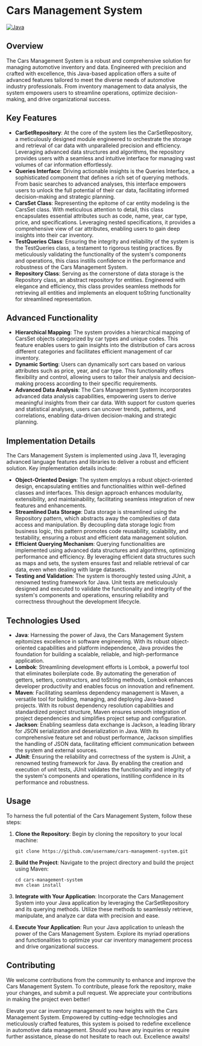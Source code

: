 # Cars Management System

[![Java](https://img.shields.io/badge/Java-11-blue)](https://www.oracle.com/java/technologies/javase-jdk11-downloads.html)


## Overview
The Cars Management System is a robust and comprehensive solution for managing automotive inventory and data. Engineered with precision and crafted with excellence, this Java-based application offers a suite of advanced features tailored to meet the diverse needs of automotive industry professionals. From inventory management to data analysis, the system empowers users to streamline operations, optimize decision-making, and drive organizational success.

## Key Features
- **CarSetRepository**: At the core of the system lies the CarSetRepository, a meticulously designed module engineered to orchestrate the storage and retrieval of car data with unparalleled precision and efficiency. Leveraging advanced data structures and algorithms, the repository provides users with a seamless and intuitive interface for managing vast volumes of car information effortlessly.
- **Queries Interface**: Driving actionable insights is the Queries Interface, a sophisticated component that defines a rich set of querying methods. From basic searches to advanced analyses, this interface empowers users to unlock the full potential of their car data, facilitating informed decision-making and strategic planning.
- **CarsSet Class**: Representing the epitome of car entity modeling is the CarsSet class. With meticulous attention to detail, this class encapsulates essential attributes such as code, name, year, car type, price, and specifications. Leveraging nested specifications, it provides a comprehensive view of car attributes, enabling users to gain deep insights into their car inventory.
- **TestQueries Class**: Ensuring the integrity and reliability of the system is the TestQueries class, a testament to rigorous testing practices. By meticulously validating the functionality of the system's components and operations, this class instills confidence in the performance and robustness of the Cars Management System.
- **Repository Class**: Serving as the cornerstone of data storage is the Repository class, an abstract repository for entities. Engineered with elegance and efficiency, this class provides seamless methods for retrieving all entities and implements an eloquent toString functionality for streamlined representation.

## Advanced Functionality
- **Hierarchical Mapping**: The system provides a hierarchical mapping of CarsSet objects categorized by car types and unique codes. This feature enables users to gain insights into the distribution of cars across different categories and facilitates efficient management of car inventory.
- **Dynamic Sorting**: Users can dynamically sort cars based on various attributes such as price, year, and car type. This functionality offers flexibility and control, allowing users to tailor their analysis and decision-making process according to their specific requirements.
- **Advanced Data Analysis**: The Cars Management System incorporates advanced data analysis capabilities, empowering users to derive meaningful insights from their car data. With support for custom queries and statistical analyses, users can uncover trends, patterns, and correlations, enabling data-driven decision-making and strategic planning.

## Implementation Details
The Cars Management System is implemented using Java 11, leveraging advanced language features and libraries to deliver a robust and efficient solution. Key implementation details include:
- **Object-Oriented Design**: The system employs a robust object-oriented design, encapsulating entities and functionalities within well-defined classes and interfaces. This design approach enhances modularity, extensibility, and maintainability, facilitating seamless integration of new features and enhancements.
- **Streamlined Data Storage**: Data storage is streamlined using the Repository pattern, which abstracts away the complexities of data access and manipulation. By decoupling data storage logic from business logic, this pattern promotes code reusability, scalability, and testability, ensuring a robust and efficient data management solution.
- **Efficient Querying Mechanism**: Querying functionalities are implemented using advanced data structures and algorithms, optimizing performance and efficiency. By leveraging efficient data structures such as maps and sets, the system ensures fast and reliable retrieval of car data, even when dealing with large datasets.
- **Testing and Validation**: The system is thoroughly tested using JUnit, a renowned testing framework for Java. Unit tests are meticulously designed and executed to validate the functionality and integrity of the system's components and operations, ensuring reliability and correctness throughout the development lifecycle.

## Technologies Used
- **Java**: Harnessing the power of Java, the Cars Management System epitomizes excellence in software engineering. With its robust object-oriented capabilities and platform independence, Java provides the foundation for building a scalable, reliable, and high-performance application.
- **Lombok**: Streamlining development efforts is Lombok, a powerful tool that eliminates boilerplate code. By automating the generation of getters, setters, constructors, and toString methods, Lombok enhances developer productivity and enables focus on innovation and refinement.
- **Maven**: Facilitating seamless dependency management is Maven, a versatile tool for building, managing, and deploying Java-based projects. With its robust dependency resolution capabilities and standardized project structure, Maven ensures smooth integration of project dependencies and simplifies project setup and configuration.
- **Jackson**: Enabling seamless data exchange is Jackson, a leading library for JSON serialization and deserialization in Java. With its comprehensive feature set and robust performance, Jackson simplifies the handling of JSON data, facilitating efficient communication between the system and external sources.
- **JUnit**: Ensuring the reliability and correctness of the system is JUnit, a renowned testing framework for Java. By enabling the creation and execution of unit tests, JUnit validates the functionality and integrity of the system's components and operations, instilling confidence in its performance and robustness.

## Usage
To harness the full potential of the Cars Management System, follow these steps:

1. **Clone the Repository**: Begin by cloning the repository to your local machine:
    ```
    git clone https://github.com/username/cars-management-system.git
    ```

2. **Build the Project**: Navigate to the project directory and build the project using Maven:
    ```
    cd cars-management-system
    mvn clean install
    ```

3. **Integrate with Your Application**: Incorporate the Cars Management System into your Java application by leveraging the CarSetRepository and its querying methods. Utilize these methods to seamlessly retrieve, manipulate, and analyze car data with precision and ease.

4. **Execute Your Application**: Run your Java application to unleash the power of the Cars Management System. Explore its myriad operations and functionalities to optimize your car inventory management process and drive organizational success.

## Contributing
We welcome contributions from the community to enhance and improve the Cars Management System. To contribute, please fork the repository, make your changes, and submit a pull request. We appreciate your contributions in making the project even better!



Elevate your car inventory management to new heights with the Cars Management System. Empowered by cutting-edge technologies and meticulously crafted features, this system is poised to redefine excellence in automotive data management. Should you have any inquiries or require further assistance, please do not hesitate to reach out. Excellence awaits!
